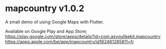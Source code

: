 # mapcountry v1.0.2
A small demo of using Google Maps with Flutter.

Available on Google Play and App Store;
https://play.google.com/store/apps/details?id=com.asyoulikekit.mapcountry
https://apps.apple.com/be/app/mapcountry/id1624612858?l=fr